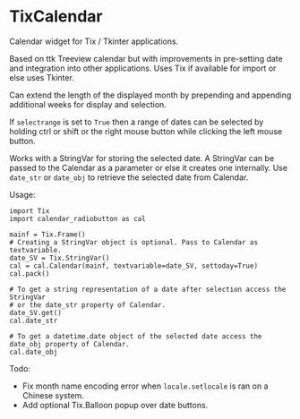 TixCalendar
===========

Calendar widget for Tix / Tkinter applications.

Based on ttk Treeview calendar but with improvements in pre-setting date and integration into other applications. Uses Tix if available for import or else uses Tkinter.

Can extend the length of the displayed month by prepending and appending additional weeks for display and selection.

If `selectrange` is set to `True` then a range of dates can be selected by holding ctrl or shift or the right mouse button while clicking the left mouse button.

Works with a StringVar for storing the selected date. A StringVar can be passed to the Calendar as a parameter or else it creates one internally. Use `date_str` or `date_obj` to retrieve the selected date from Calendar.

Usage:

    import Tix
    import calendar_radiobutton as cal
    
    mainf = Tix.Frame()
    # Creating a StringVar object is optional. Pass to Calendar as textvariable.
    date_SV = Tix.StringVar()
    cal = cal.Calendar(mainf, textvariable=date_SV, settoday=True)
    cal.pack()
    
    # To get a string representation of a date after selection access the StringVar
    # or the date_str property of Calendar.
    date_SV.get()
    cal.date_str
    
    # To get a datetime.date object of the selected date access the date_obj property of Calendar.
    cal.date_obj

Todo:

- Fix month name encoding error when `locale.setlocale` is ran on a Chinese system.
- Add optional Tix.Balloon popup over date buttons.
